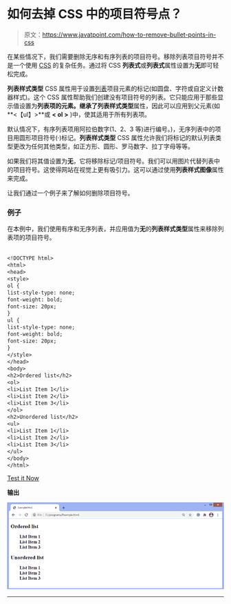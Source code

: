 # 如何去掉 CSS 中的项目符号点？

> 原文：<https://www.javatpoint.com/how-to-remove-bullet-points-in-css>

在某些情况下，我们需要删除无序和有序列表的项目符号。移除列表项目符号并不是一个使用 [CSS](https://www.javatpoint.com/css-tutorial) 的复杂任务。通过将 CSS **列表式**或**列表式**属性设置为**无**即可轻松完成。

**列表样式类型** CSS 属性用于设置[列表](https://www.javatpoint.com/css-lists)项目元素的标记(如圆盘、字符或自定义计数器样式)。这个 CSS 属性帮助我们创建没有项目符号的列表。它只能应用于那些显示值设置为**列表项的元素。**继承了**列表样式类型**属性，因此可以应用到父元素(如**<【ul】>**或 **< ol >** )中，使其适用于所有列表项。

默认情况下，有序列表项用阿拉伯数字(1、2、3 等)进行编号。)，无序列表中的项目用圆形项目符号(·)标记。**列表样式类型** CSS 属性允许我们将标记的默认列表类型更改为任何其他类型，如正方形、圆形、罗马数字、拉丁字母等等。

如果我们将其值设置为**无**，它将移除标记/项目符号。我们可以用图片代替列表中的项目符号。这使得网站在视觉上更有吸引力。这可以通过使用**列表样式图像**属性来完成。

让我们通过一个例子来了解如何删除项目符号。

### 例子

在本例中，我们使用有序和无序列表，并应用值为**无**的**列表样式类型**属性来移除列表项的项目符号。

```

<!DOCTYPE html>
<html>
<head>
<style>
ol {
list-style-type: none;
font-weight: bold;
font-size: 20px;
}
ul {
list-style-type: none;
font-weight: bold;
font-size: 20px;
}
</style>
</head>
<body>
<h2>Ordered list</h2>
<ol>
<li>List Item 1</li>
<li>List Item 2</li>
<li>List Item 3</li>
</ol>
<h2>Unordered list</h2>
<ul>
<li>List Item 1</li>
<li>List Item 2</li>
<li>List Item 3</li>
</ul>
</body>
</html>

```

[Test it Now](https://www.javatpoint.com/oprweb/test.jsp?filename=how-to-remove-bullet-points-in-css1)

**输出**

![How to remove bullet points in CSS](img/d3af0ee5268cec352e3b917fd5e2d423.png)

* * *
